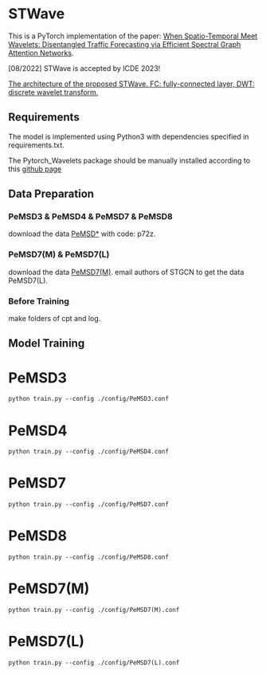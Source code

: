 # STWave
This is a PyTorch implementation of the paper: [When Spatio-Temporal Meet Wavelets: Disentangled Traffic Forecasting via Efficient Spectral Graph Attention Networks](https://ieeexplore.ieee.org/document/10184591).

[08/2022] STWave is accepted by ICDE 2023!

[The architecture of the proposed STWave. FC: fully-connected layer, DWT: discrete wavelet transform.](https://github.com/LMissher/STWave/blob/main/stwave.png)

## Requirements
The model is implemented using Python3 with dependencies specified in requirements.txt.

The Pytorch_Wavelets package should be manually installed according to this [github page](https://github.com/fbcotter/pytorch_wavelets)

## Data Preparation

### PeMSD3 & PeMSD4 & PeMSD7 & PeMSD8
download the data [PeMSD*](https://pan.baidu.com/share/init?surl=ZPIiOM__r1TRlmY4YGlolw) with code: p72z. 

### PeMSD7(M) & PeMSD7(L)
download the data [PeMSD7(M)](https://github.com/VeritasYin/STGCN_IJCAI-18/tree/master/data_loader).
email authors of STGCN to get the data PeMSD7(L).

### Before Training
make folders of cpt and log.

## Model Training

# PeMSD3
```
python train.py --config ./config/PeMSD3.conf
```

# PeMSD4
```
python train.py --config ./config/PeMSD4.conf
```

# PeMSD7
```
python train.py --config ./config/PeMSD7.conf
```

# PeMSD8
```
python train.py --config ./config/PeMSD8.conf
```

# PeMSD7(M)
```
python train.py --config ./config/PeMSD7(M).conf
```

# PeMSD7(L)
```
python train.py --config ./config/PeMSD7(L).conf
```
